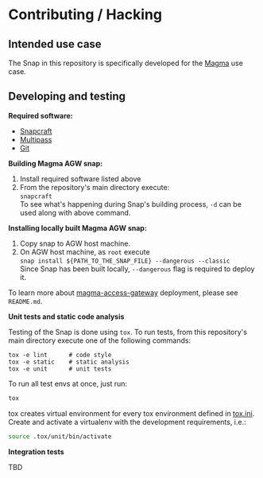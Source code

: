 # Contributing / Hacking

## Intended use case

The Snap in this repository is specifically developed for the
[Magma](https://www.magmacore.org/) use case.

## Developing and testing

**Required software:**

- [Snapcraft](https://snapcraft.io/docs/snapcraft-overview)
- [Multipass](https://multipass.run/)
- [Git](https://git-scm.com/book/en/v2/Getting-Started-Installing-Git)

**Building Magma AGW snap:**

1. Install required software listed above
2. From the repository's main directory execute:<br>
   `snapcraft`<br>
   To see what's happening during Snap's building process, `-d` can be used along with above
   command.

**Installing locally built Magma AGW snap:**

1. Copy snap to AGW host machine.
2. On AGW host machine, as `root` execute<br>
   `snap install ${PATH_TO_THE_SNAP_FILE} --dangerous --classic`<br>
   Since Snap has been built locally, `--dangerous` flag is required to deploy it. <br>

To learn more about [magma-access-gateway](https://snapcraft.io/magma-access-gateway) deployment, 
please see `README.md`.

**Unit tests and static code analysis**

Testing of the Snap is done using `tox`. To run tests, from this repository's main directory
execute one of the following commands:

```shell
tox -e lint      # code style
tox -e static    # static analysis
tox -e unit      # unit tests
```

To run all test envs at once, just run:<br>

```bash
tox
```

tox creates virtual environment for every tox environment defined in
[tox.ini](tox.ini). Create and activate a virtualenv with the development requirements, i.e.:

```bash
source .tox/unit/bin/activate
```

**Integration tests**

TBD
